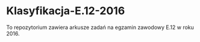 # Klasyfikacja-E.12-2016
To repozytorium zawiera arkusze zadań na egzamin zawodowy E.12 w roku 2016.
